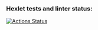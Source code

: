 ### Hexlet tests and linter status:
[![Actions Status](https://github.com/podlovchenko/devops-for-programmers-project-lvl2/workflows/hexlet-check/badge.svg)](https://github.com/podlovchenko/devops-for-programmers-project-lvl2/actions)